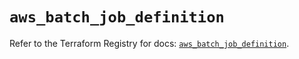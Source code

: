 # `aws_batch_job_definition`

Refer to the Terraform Registry for docs: [`aws_batch_job_definition`](https://registry.terraform.io/providers/hashicorp/aws/5.45.0/docs/resources/batch_job_definition).
